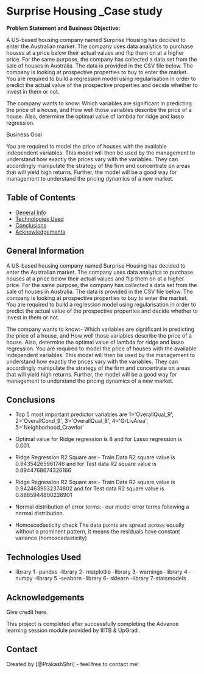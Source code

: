 # Surprise Housing _Case study
**Problem Statement and Business Objective:**

A US-based housing company named Surprise Housing has decided to enter the Australian market. The company uses data analytics to purchase houses at a price below their actual values and flip them on at a higher price. For the same purpose, the company has collected a data set from the sale of houses in Australia. The data is provided in the CSV file below.
The company is looking at prospective properties to buy to enter the market. You are required to build a regression model using regularisation in order to predict the actual value of the prospective properties and decide whether to invest in them or not.

The company wants to know:
Which variables are significant in predicting the price of a house, and
How well those variables describe the price of a house.
Also, determine the optimal value of lambda for ridge and lasso regression.

Business Goal

You are required to model the price of houses with the available independent variables. This model will then be used by the management to understand how exactly the prices vary with the variables. They can accordingly manipulate the strategy of the firm and concentrate on areas that will yield high returns. Further, the model will be a good way for management to understand the pricing dynamics of a new market.


## Table of Contents
* [General Info](#general-information)
* [Technologies Used](#technologies-used)
* [Conclusions](#conclusions)
* [Acknowledgements](#acknowledgements)

<!-- You can include any other section that is pertinent to your problem -->

## General Information

A US-based housing company named Surprise Housing has decided to enter the Australian market. The company uses data analytics to purchase houses at a price below their actual values and flip them on at a higher price. For the same purpose, the company has collected a data set from the sale of houses in Australia. The data is provided in the CSV file below.
The company is looking at prospective properties to buy to enter the market. You are required to build a regression model using regularisation in order to predict the actual value of the prospective properties and decide whether to invest in them or not.

The company wants to know:-
Which variables are significant in predicting the price of a house, and
How well those variables describe the price of a house.
Also, determine the optimal value of lambda for ridge and lasso regression.
You are required to model the price of houses with the available independent variables. This model will then be used by the management to understand how exactly the prices vary with the variables. They can accordingly manipulate the strategy of the firm and concentrate on areas that will yield high returns. Further, the model will be a good way for management to understand the pricing dynamics of a new market.
<!-- You don't have to answer all the questions - just the ones relevant to your project. -->

## Conclusions

- Top 5 most important predictor variables are 
1>'OverallQual_9',
2>'OverallCond_9',
3>'OverallQual_8',
4>'GrLivArea',
5>'Neighborhood_Crawfor'

- Optimal value for Ridge regression is 8 and for Lasso regression is 0.001.

- Ridge Regression R2 Square are:-
Train Data R2 square value is 0.94354265961746 and for Test data R2 square value is 0.8944768674326166
- Ridge Regression R2 Square are:-
Train Data R2 square value is 0.9424639532374802 and for Test data R2 square value is 0.8885944800228901

- Normal distribution of error terms:-
our model error terms following a normal distribution.

- Homoscedasticity check
The data points are spread across equally without a prominent pattern, it means the residuals have constant variance (homoscedasticity)
<!-- You don't have to answer all the questions - just the ones relevant to your project. -->


## Technologies Used

- library 1 -pandas
-library 2- matplotlib
-library 3- warnings
-library 4 -numpy
-library 5 -seaborn
-library 6- sklearn
-library 7-statsmodels

<!-- As the libraries versions keep on changing, it is recommended to mention the version of library used in this project -->

## Acknowledgements
Give credit here.

This project is completed after successfully completing the Advance learning session module provided by IIITB & UpGrad .


## Contact
Created by [@PrakashShri] - feel free to contact me!


<!-- Optional -->
<!-- ## License -->
<!-- This project is open source and available under the [... License](). -->

<!-- You don't have to include all sections - just the one's relevant to your project -->
